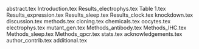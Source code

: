 abstract.tex
Introduction.tex
Results_electrophys.tex
Table 1.tex
Results_expression.tex
Results_sleep.tex
Results_clock.tex
knockdown.tex
discussion.tex
methods.tex
cloning.tex
chemicals.tex
oocytes.tex
electrophys.tex
mutant_gen.tex
Methods_antibody.tex
Methods_IHC.tex
Methods_sleep.tex
Methods_qpcr.tex
stats.tex
acknowledgements.tex
author_contrib.tex
additional.tex